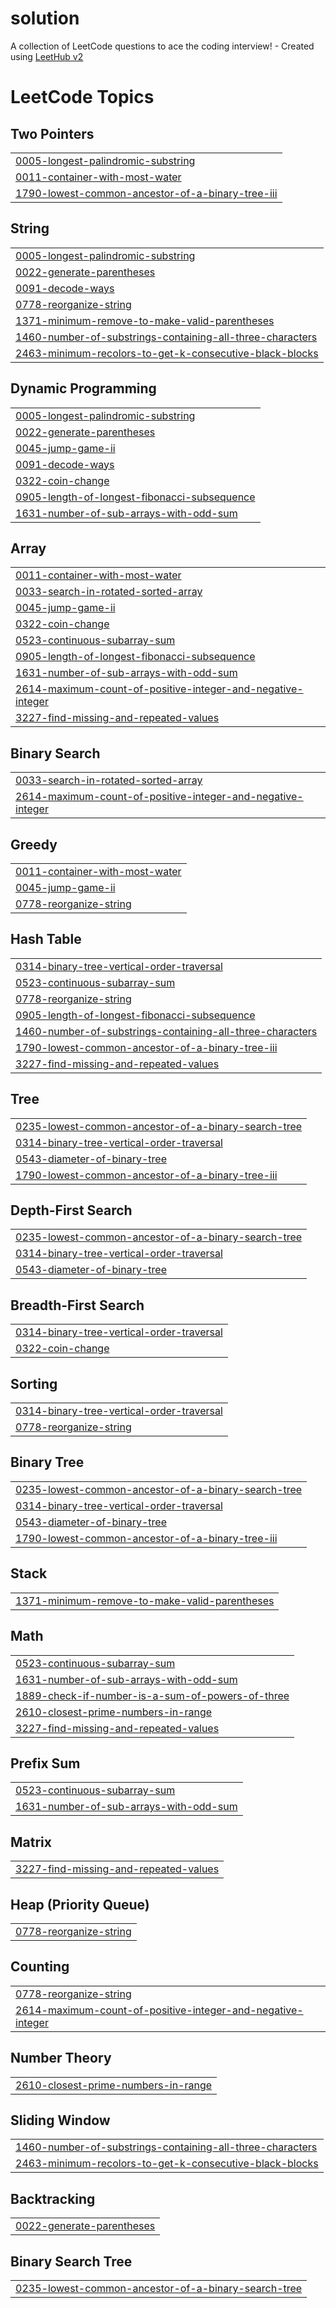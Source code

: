 # solution
A collection of LeetCode questions to ace the coding interview! - Created using [LeetHub v2](https://github.com/arunbhardwaj/LeetHub-2.0)

<!---LeetCode Topics Start-->
# LeetCode Topics
## Two Pointers
|  |
| ------- |
| [0005-longest-palindromic-substring](https://github.com/hphng/solution/tree/master/0005-longest-palindromic-substring) |
| [0011-container-with-most-water](https://github.com/hphng/solution/tree/master/0011-container-with-most-water) |
| [1790-lowest-common-ancestor-of-a-binary-tree-iii](https://github.com/hphng/solution/tree/master/1790-lowest-common-ancestor-of-a-binary-tree-iii) |
## String
|  |
| ------- |
| [0005-longest-palindromic-substring](https://github.com/hphng/solution/tree/master/0005-longest-palindromic-substring) |
| [0022-generate-parentheses](https://github.com/hphng/solution/tree/master/0022-generate-parentheses) |
| [0091-decode-ways](https://github.com/hphng/solution/tree/master/0091-decode-ways) |
| [0778-reorganize-string](https://github.com/hphng/solution/tree/master/0778-reorganize-string) |
| [1371-minimum-remove-to-make-valid-parentheses](https://github.com/hphng/solution/tree/master/1371-minimum-remove-to-make-valid-parentheses) |
| [1460-number-of-substrings-containing-all-three-characters](https://github.com/hphng/solution/tree/master/1460-number-of-substrings-containing-all-three-characters) |
| [2463-minimum-recolors-to-get-k-consecutive-black-blocks](https://github.com/hphng/solution/tree/master/2463-minimum-recolors-to-get-k-consecutive-black-blocks) |
## Dynamic Programming
|  |
| ------- |
| [0005-longest-palindromic-substring](https://github.com/hphng/solution/tree/master/0005-longest-palindromic-substring) |
| [0022-generate-parentheses](https://github.com/hphng/solution/tree/master/0022-generate-parentheses) |
| [0045-jump-game-ii](https://github.com/hphng/solution/tree/master/0045-jump-game-ii) |
| [0091-decode-ways](https://github.com/hphng/solution/tree/master/0091-decode-ways) |
| [0322-coin-change](https://github.com/hphng/solution/tree/master/0322-coin-change) |
| [0905-length-of-longest-fibonacci-subsequence](https://github.com/hphng/solution/tree/master/0905-length-of-longest-fibonacci-subsequence) |
| [1631-number-of-sub-arrays-with-odd-sum](https://github.com/hphng/solution/tree/master/1631-number-of-sub-arrays-with-odd-sum) |
## Array
|  |
| ------- |
| [0011-container-with-most-water](https://github.com/hphng/solution/tree/master/0011-container-with-most-water) |
| [0033-search-in-rotated-sorted-array](https://github.com/hphng/solution/tree/master/0033-search-in-rotated-sorted-array) |
| [0045-jump-game-ii](https://github.com/hphng/solution/tree/master/0045-jump-game-ii) |
| [0322-coin-change](https://github.com/hphng/solution/tree/master/0322-coin-change) |
| [0523-continuous-subarray-sum](https://github.com/hphng/solution/tree/master/0523-continuous-subarray-sum) |
| [0905-length-of-longest-fibonacci-subsequence](https://github.com/hphng/solution/tree/master/0905-length-of-longest-fibonacci-subsequence) |
| [1631-number-of-sub-arrays-with-odd-sum](https://github.com/hphng/solution/tree/master/1631-number-of-sub-arrays-with-odd-sum) |
| [2614-maximum-count-of-positive-integer-and-negative-integer](https://github.com/hphng/solution/tree/master/2614-maximum-count-of-positive-integer-and-negative-integer) |
| [3227-find-missing-and-repeated-values](https://github.com/hphng/solution/tree/master/3227-find-missing-and-repeated-values) |
## Binary Search
|  |
| ------- |
| [0033-search-in-rotated-sorted-array](https://github.com/hphng/solution/tree/master/0033-search-in-rotated-sorted-array) |
| [2614-maximum-count-of-positive-integer-and-negative-integer](https://github.com/hphng/solution/tree/master/2614-maximum-count-of-positive-integer-and-negative-integer) |
## Greedy
|  |
| ------- |
| [0011-container-with-most-water](https://github.com/hphng/solution/tree/master/0011-container-with-most-water) |
| [0045-jump-game-ii](https://github.com/hphng/solution/tree/master/0045-jump-game-ii) |
| [0778-reorganize-string](https://github.com/hphng/solution/tree/master/0778-reorganize-string) |
## Hash Table
|  |
| ------- |
| [0314-binary-tree-vertical-order-traversal](https://github.com/hphng/solution/tree/master/0314-binary-tree-vertical-order-traversal) |
| [0523-continuous-subarray-sum](https://github.com/hphng/solution/tree/master/0523-continuous-subarray-sum) |
| [0778-reorganize-string](https://github.com/hphng/solution/tree/master/0778-reorganize-string) |
| [0905-length-of-longest-fibonacci-subsequence](https://github.com/hphng/solution/tree/master/0905-length-of-longest-fibonacci-subsequence) |
| [1460-number-of-substrings-containing-all-three-characters](https://github.com/hphng/solution/tree/master/1460-number-of-substrings-containing-all-three-characters) |
| [1790-lowest-common-ancestor-of-a-binary-tree-iii](https://github.com/hphng/solution/tree/master/1790-lowest-common-ancestor-of-a-binary-tree-iii) |
| [3227-find-missing-and-repeated-values](https://github.com/hphng/solution/tree/master/3227-find-missing-and-repeated-values) |
## Tree
|  |
| ------- |
| [0235-lowest-common-ancestor-of-a-binary-search-tree](https://github.com/hphng/solution/tree/master/0235-lowest-common-ancestor-of-a-binary-search-tree) |
| [0314-binary-tree-vertical-order-traversal](https://github.com/hphng/solution/tree/master/0314-binary-tree-vertical-order-traversal) |
| [0543-diameter-of-binary-tree](https://github.com/hphng/solution/tree/master/0543-diameter-of-binary-tree) |
| [1790-lowest-common-ancestor-of-a-binary-tree-iii](https://github.com/hphng/solution/tree/master/1790-lowest-common-ancestor-of-a-binary-tree-iii) |
## Depth-First Search
|  |
| ------- |
| [0235-lowest-common-ancestor-of-a-binary-search-tree](https://github.com/hphng/solution/tree/master/0235-lowest-common-ancestor-of-a-binary-search-tree) |
| [0314-binary-tree-vertical-order-traversal](https://github.com/hphng/solution/tree/master/0314-binary-tree-vertical-order-traversal) |
| [0543-diameter-of-binary-tree](https://github.com/hphng/solution/tree/master/0543-diameter-of-binary-tree) |
## Breadth-First Search
|  |
| ------- |
| [0314-binary-tree-vertical-order-traversal](https://github.com/hphng/solution/tree/master/0314-binary-tree-vertical-order-traversal) |
| [0322-coin-change](https://github.com/hphng/solution/tree/master/0322-coin-change) |
## Sorting
|  |
| ------- |
| [0314-binary-tree-vertical-order-traversal](https://github.com/hphng/solution/tree/master/0314-binary-tree-vertical-order-traversal) |
| [0778-reorganize-string](https://github.com/hphng/solution/tree/master/0778-reorganize-string) |
## Binary Tree
|  |
| ------- |
| [0235-lowest-common-ancestor-of-a-binary-search-tree](https://github.com/hphng/solution/tree/master/0235-lowest-common-ancestor-of-a-binary-search-tree) |
| [0314-binary-tree-vertical-order-traversal](https://github.com/hphng/solution/tree/master/0314-binary-tree-vertical-order-traversal) |
| [0543-diameter-of-binary-tree](https://github.com/hphng/solution/tree/master/0543-diameter-of-binary-tree) |
| [1790-lowest-common-ancestor-of-a-binary-tree-iii](https://github.com/hphng/solution/tree/master/1790-lowest-common-ancestor-of-a-binary-tree-iii) |
## Stack
|  |
| ------- |
| [1371-minimum-remove-to-make-valid-parentheses](https://github.com/hphng/solution/tree/master/1371-minimum-remove-to-make-valid-parentheses) |
## Math
|  |
| ------- |
| [0523-continuous-subarray-sum](https://github.com/hphng/solution/tree/master/0523-continuous-subarray-sum) |
| [1631-number-of-sub-arrays-with-odd-sum](https://github.com/hphng/solution/tree/master/1631-number-of-sub-arrays-with-odd-sum) |
| [1889-check-if-number-is-a-sum-of-powers-of-three](https://github.com/hphng/solution/tree/master/1889-check-if-number-is-a-sum-of-powers-of-three) |
| [2610-closest-prime-numbers-in-range](https://github.com/hphng/solution/tree/master/2610-closest-prime-numbers-in-range) |
| [3227-find-missing-and-repeated-values](https://github.com/hphng/solution/tree/master/3227-find-missing-and-repeated-values) |
## Prefix Sum
|  |
| ------- |
| [0523-continuous-subarray-sum](https://github.com/hphng/solution/tree/master/0523-continuous-subarray-sum) |
| [1631-number-of-sub-arrays-with-odd-sum](https://github.com/hphng/solution/tree/master/1631-number-of-sub-arrays-with-odd-sum) |
## Matrix
|  |
| ------- |
| [3227-find-missing-and-repeated-values](https://github.com/hphng/solution/tree/master/3227-find-missing-and-repeated-values) |
## Heap (Priority Queue)
|  |
| ------- |
| [0778-reorganize-string](https://github.com/hphng/solution/tree/master/0778-reorganize-string) |
## Counting
|  |
| ------- |
| [0778-reorganize-string](https://github.com/hphng/solution/tree/master/0778-reorganize-string) |
| [2614-maximum-count-of-positive-integer-and-negative-integer](https://github.com/hphng/solution/tree/master/2614-maximum-count-of-positive-integer-and-negative-integer) |
## Number Theory
|  |
| ------- |
| [2610-closest-prime-numbers-in-range](https://github.com/hphng/solution/tree/master/2610-closest-prime-numbers-in-range) |
## Sliding Window
|  |
| ------- |
| [1460-number-of-substrings-containing-all-three-characters](https://github.com/hphng/solution/tree/master/1460-number-of-substrings-containing-all-three-characters) |
| [2463-minimum-recolors-to-get-k-consecutive-black-blocks](https://github.com/hphng/solution/tree/master/2463-minimum-recolors-to-get-k-consecutive-black-blocks) |
## Backtracking
|  |
| ------- |
| [0022-generate-parentheses](https://github.com/hphng/solution/tree/master/0022-generate-parentheses) |
## Binary Search Tree
|  |
| ------- |
| [0235-lowest-common-ancestor-of-a-binary-search-tree](https://github.com/hphng/solution/tree/master/0235-lowest-common-ancestor-of-a-binary-search-tree) |
<!---LeetCode Topics End-->